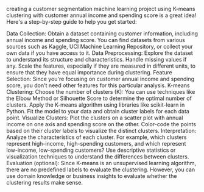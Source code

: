 creating a customer segmentation machine learning project using K-means clustering with customer annual income and spending score is a great idea! Here's a step-by-step guide to help you get started:

Data Collection: Obtain a dataset containing customer information, including annual income and spending score. You can find datasets from various sources such as Kaggle, UCI Machine Learning Repository, or collect your own data if you have access to it.
Data Preprocessing:
Explore the dataset to understand its structure and characteristics.
Handle missing values if any.
Scale the features, especially if they are measured in different units, to ensure that they have equal importance during clustering.
Feature Selection: Since you're focusing on customer annual income and spending score, you don't need other features for this particular analysis.
K-means Clustering:
Choose the number of clusters (K): You can use techniques like the Elbow Method or Silhouette Score to determine the optimal number of clusters.
Apply the K-means algorithm using libraries like scikit-learn in Python.
Fit the model to your data and obtain cluster labels for each data point.
Visualize Clusters:
Plot the clusters on a scatter plot with annual income on one axis and spending score on the other.
Color-code the points based on their cluster labels to visualize the distinct clusters.
Interpretation:
Analyze the characteristics of each cluster. For example, which clusters represent high-income, high-spending customers, and which represent low-income, low-spending customers?
Use descriptive statistics or visualization techniques to understand the differences between clusters.
Evaluation (optional):
Since K-means is an unsupervised learning algorithm, there are no predefined labels to evaluate the clustering. However, you can use domain knowledge or business insights to evaluate whether the clustering results make sense.
